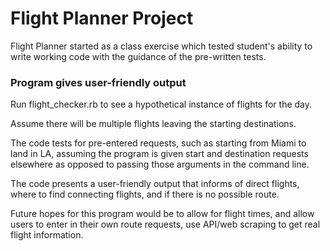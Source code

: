<h1>Flight Planner Project</h1>

<p> Flight Planner started as a class exercise which tested student's ability to
write working code with the guidance of the pre-written tests.</p>
<h3> Program gives user-friendly output</h3>
<p> Run flight_checker.rb to see a hypothetical instance of flights for the day.</p>
<p> Assume there will be multiple flights leaving the starting destinations. </p>
<p> The code tests for pre-entered requests, such as starting from Miami to land in LA, assuming the program is given start and destination requests elsewhere as opposed to passing those arguments in the command line. </p>
<p> The code presents a user-friendly output that informs of direct flights, where to find connecting flights, and if there is no possible route. </p>
<p> Future hopes for this program would be to allow for flight times, and allow users to enter in their own route requests, use API/web scraping to get real flight information.</p>

